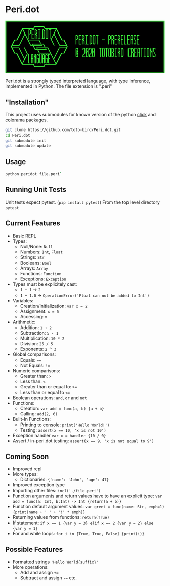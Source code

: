 # Peri.dot

![Peri.dot Logo](logo.png)

Peri.dot is a strongly typed interpreted language, with type inference, implemented in Python. The file extension is ".peri"


## "Installation"

This project uses submodules for known version of the python [click](https://click.palletsprojects.com/en/7.x/) and [colorama](https://pypi.org/project/colorama/) packages.


```bash
git clone https://github.com/toto-bird/Peri.dot.git
cd Peri.dot
git submodule init
git submodule update
```

## Usage 

```bash
python peridot file.peri`
```

## Running Unit Tests

Unit tests expect pytest.  (`pip install pytest`)
From the top level directory  `pytest`

## Current Features

* Basic REPL
* Types:
    * Null/None: `Null`
    * Numbers: `Int`, `Float`
    * Strings: `Str`
    * Booleans: `Bool`
    * Arrays: `Array`
    * Functions: `Function`
    * Exceptions: `Exception`
* Types must be explicitely cast:
    * `1 + 1` -> `2`
    * `1 + 1.0` -> `OperationError('Float can not be added to Int')`
* Variables:
    * Creation/Initialization: `var x = 2`
    * Assignment: `x = 5`
    * Accessing: `x`
* Arithmetic:
    * Addition: `1 + 2`
    * Subtraction: `5 - 1`
    * Multiplication: `10 * 2`
    * Division: `25 / 5`
    * Exponents: `2 ^ 3`
* Global comparisons:
    * Equals: `==`
    * Not Equals: `!=`
* Numeric comparisons:
    * Greater than: `>`
    * Less than: `<`
    * Greater than or equal to: `>=`
    * Less than or equal to `<=`
* Boolean operations: `and`, `or` and `not`
* Functions:
    * Creation: `var add = func(a, b) {a + b}`
    * Calling: `add(2, 6)`
* Built-In Functions:
    * Printing to console: `print('Hello World!')`
    * Testing: `assert(x == 10, 'x is not 10')`
* Exception handler `var x = handler {10 / 0}`
* Assert / in-peri.dot testing: `assert(x == 9, 'x is not equal to 9')`

## Coming Soon

* Improved repl
* More types:
    * Dictionaries: `{'name': 'John', 'age': 47}`
* Improved exception type
* Importing other files: `incl('./file.peri')`
* Function arguments and return values have to have an explicit type: `var add = func(a: Int, b:Int) -> Int {return(a + b)}`
* Function default argument values: `var greet = func(name: Str, emph=1) {print(name + ' ' + '!' * emph)}`
* Returning values from functions: `return(True)`
* If statement: `if x == 1 {var y = 3} elif x == 2 {var y = 2} else {var y = 1}`
* For and while loops: `for i in [True, True, False] {print(i)}`

## Possible Features
* Formatted strings `'Hello World{suffix}'`
* More operations:
    * Add and assign `+=`
    * Subtract and assign `-=`
    etc.